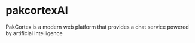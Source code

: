 # pakcortexAI
PakCortex is a modern web platform that provides a chat service powered by artificial intelligence 
